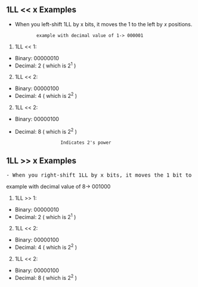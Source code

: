 ##   1LL << x Examples 

- When you left-shift 1LL by x bits, it moves the 1 to the left by 𝑥 positions.

              example with decimal value of 1-> 000001
    
1. 1LL << 1:
- Binary: 00000010
- Decimal: 2  ( which is 2<sup>1</sup> )

2. 1LL << 2:
- Binary: 00000100
- Decimal: 4  ( which is 2<sup>2</sup> )

2. 1LL << 2:
- Binary: 00000100
- Decimal: 8  ( which is 2<sup>2</sup> )

                       Indicates 2's power

##   1LL >> x Examples 
<pre>
- When you right-shift 1LL by x bits, it moves the 1 bit to the right by x positions
</pre> 
example with decimal value of 8-> 001000
    
1. 1LL >> 1:
- Binary: 00000010
- Decimal: 2  ( which is 2<sup>1</sup> )

2. 1LL << 2:
- Binary: 00000100
- Decimal: 4  ( which is 2<sup>2</sup> )

2. 1LL << 2:
- Binary: 00000100
- Decimal: 8  ( which is 2<sup>2</sup> )